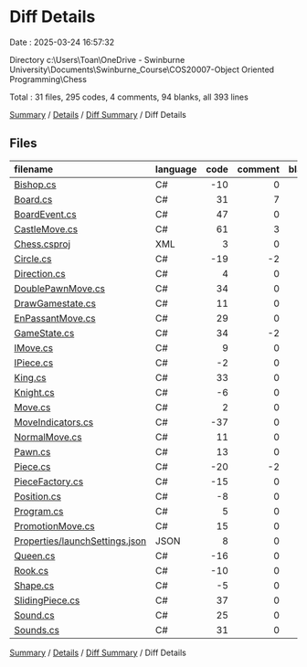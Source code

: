 # Diff Details

Date : 2025-03-24 16:57:32

Directory c:\\Users\\Toan\\OneDrive - Swinburne University\\Documents\\Swinburne_Course\\COS20007-Object Oriented Programming\\Chess

Total : 31 files,  295 codes, 4 comments, 94 blanks, all 393 lines

[Summary](results.md) / [Details](details.md) / [Diff Summary](diff.md) / Diff Details

## Files
| filename | language | code | comment | blank | total |
| :--- | :--- | ---: | ---: | ---: | ---: |
| [Bishop.cs](/Bishop.cs) | C# | -10 | 0 | 2 | -8 |
| [Board.cs](/Board.cs) | C# | 31 | 7 | 6 | 44 |
| [BoardEvent.cs](/BoardEvent.cs) | C# | 47 | 0 | 9 | 56 |
| [CastleMove.cs](/CastleMove.cs) | C# | 61 | 3 | 9 | 73 |
| [Chess.csproj](/Chess.csproj) | XML | 3 | 0 | 1 | 4 |
| [Circle.cs](/Circle.cs) | C# | -19 | -2 | 0 | -21 |
| [Direction.cs](/Direction.cs) | C# | 4 | 0 | 1 | 5 |
| [DoublePawnMove.cs](/DoublePawnMove.cs) | C# | 34 | 0 | 4 | 38 |
| [DrawGamestate.cs](/DrawGamestate.cs) | C# | 11 | 0 | 2 | 13 |
| [EnPassantMove.cs](/EnPassantMove.cs) | C# | 29 | 0 | 4 | 33 |
| [GameState.cs](/GameState.cs) | C# | 34 | -2 | 1 | 33 |
| [IMove.cs](/IMove.cs) | C# | 9 | 0 | 0 | 9 |
| [IPiece.cs](/IPiece.cs) | C# | -2 | 0 | 0 | -2 |
| [King.cs](/King.cs) | C# | 33 | 0 | 19 | 52 |
| [Knight.cs](/Knight.cs) | C# | -6 | 0 | 4 | -2 |
| [Move.cs](/Move.cs) | C# | 2 | 0 | 1 | 3 |
| [MoveIndicators.cs](/MoveIndicators.cs) | C# | -37 | 0 | -4 | -41 |
| [NormalMove.cs](/NormalMove.cs) | C# | 11 | 0 | 4 | 15 |
| [Pawn.cs](/Pawn.cs) | C# | 13 | 0 | 7 | 20 |
| [Piece.cs](/Piece.cs) | C# | -20 | -2 | 3 | -19 |
| [PieceFactory.cs](/PieceFactory.cs) | C# | -15 | 0 | 0 | -15 |
| [Position.cs](/Position.cs) | C# | -8 | 0 | 0 | -8 |
| [Program.cs](/Program.cs) | C# | 5 | 0 | 2 | 7 |
| [PromotionMove.cs](/PromotionMove.cs) | C# | 15 | 0 | 1 | 16 |
| [Properties/launchSettings.json](/Properties/launchSettings.json) | JSON | 8 | 0 | 0 | 8 |
| [Queen.cs](/Queen.cs) | C# | -16 | 0 | 3 | -13 |
| [Rook.cs](/Rook.cs) | C# | -10 | 0 | 3 | -7 |
| [Shape.cs](/Shape.cs) | C# | -5 | 0 | -1 | -6 |
| [SlidingPiece.cs](/SlidingPiece.cs) | C# | 37 | 0 | 4 | 41 |
| [Sound.cs](/Sound.cs) | C# | 25 | 0 | 6 | 31 |
| [Sounds.cs](/Sounds.cs) | C# | 31 | 0 | 3 | 34 |

[Summary](results.md) / [Details](details.md) / [Diff Summary](diff.md) / Diff Details